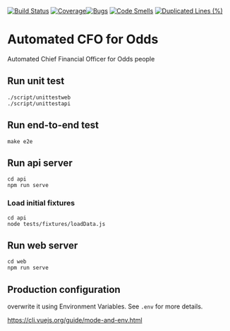 [![Build Status](https://github.com/poorprogrammer/cfo/actions/workflows/build.yml/badge.svg)](https://github.com/poorprogrammer/cfo/actions)
[![Coverage](https://sonarcloud.io/api/project_badges/measure?project=poorprogrammer_cfo&metric=coverage)](https://sonarcloud.io/dashboard?id=poorprogrammer_cfo)[![Bugs](https://sonarcloud.io/api/project_badges/measure?project=poorprogrammer_cfo&metric=bugs)](https://sonarcloud.io/dashboard?id=poorprogrammer_cfo)
[![Code Smells](https://sonarcloud.io/api/project_badges/measure?project=poorprogrammer_cfo&metric=code_smells)](https://sonarcloud.io/dashboard?id=poorprogrammer_cfo)
[![Duplicated Lines (%)](https://sonarcloud.io/api/project_badges/measure?project=poorprogrammer_cfo&metric=duplicated_lines_density)](https://sonarcloud.io/dashboard?id=poorprogrammer_cfo)

# Automated CFO for Odds

Automated Chief Financial Officer for Odds people

## Run unit test

```
./script/unittestweb
./script/unittestapi
```

## Run end-to-end test

```
make e2e
```

## Run api server

```
cd api
npm run serve
```

### Load initial fixtures

```
cd api
node tests/fixtures/loadData.js
```

## Run web server

```
cd web
npm run serve
```



## Production configuration 

overwrite it using Environment Variables. See `.env` for more details.

<https://cli.vuejs.org/guide/mode-and-env.html>
